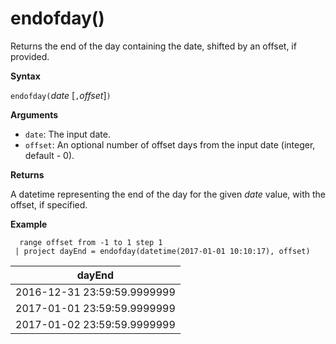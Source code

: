 # endofday()

Returns the end of the day containing the date, shifted by an offset, if provided.

**Syntax**

`endofday(`*date* [`,`*offset*]`)`

**Arguments**

* `date`: The input date.
* `offset`: An optional number of offset days from the input date (integer, default - 0).

**Returns**

A datetime representing the end of the day for the given *date* value, with the offset, if specified.

**Example**

<!-- csl -->
```
  range offset from -1 to 1 step 1
 | project dayEnd = endofday(datetime(2017-01-01 10:10:17), offset) 
```

|dayEnd|
|---|
|2016-12-31 23:59:59.9999999|
|2017-01-01 23:59:59.9999999|
|2017-01-02 23:59:59.9999999|

